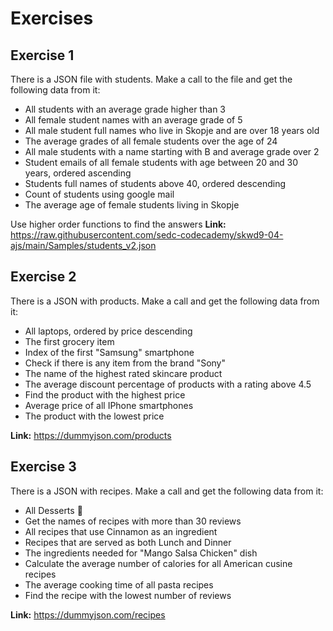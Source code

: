 # Exercises

## Exercise 1

There is a JSON file with students. Make a call to the file and get the following data from it:

* All students with an average grade higher than 3
* All female student names with an average grade of 5
* All male student full names who live in Skopje and are over 18 years old
* The average grades of all female students over the age of 24
* All male students with a name starting with B and average grade over 2
* Student emails of all female students with age between 20 and 30 years, ordered ascending
* Students full names of students above 40, ordered descending 
* Count of students using google mail
* The average age of female students living in Skopje

Use higher order functions to find the answers
**Link:** https://raw.githubusercontent.com/sedc-codecademy/skwd9-04-ajs/main/Samples/students_v2.json


## Exercise 2

There is a JSON with products. Make a call and get the following data from it:

* All laptops, ordered by price descending
* The first grocery item
* Index of the first "Samsung" smartphone
* Check if there is any item from the brand "Sony"
* The name of the highest rated skincare product
* The average discount percentage of products with a rating above 4.5
* Find the product with the highest price
* Average price of all IPhone smartphones
* The product with the lowest price

**Link:** https://dummyjson.com/products


## Exercise 3

There is a JSON with recipes. Make a call and get the following data from it:

* All Desserts 🤤
* Get the names of recipes with more than 30 reviews
* All recipes that use Cinnamon as an ingredient
* Recipes that are served as both Lunch and Dinner
* The ingredients needed for "Mango Salsa Chicken" dish
* Calculate the average number of calories for all American cusine recipes
* The average cooking time of all pasta recipes
* Find the recipe with the lowest number of reviews

**Link:** https://dummyjson.com/recipes
